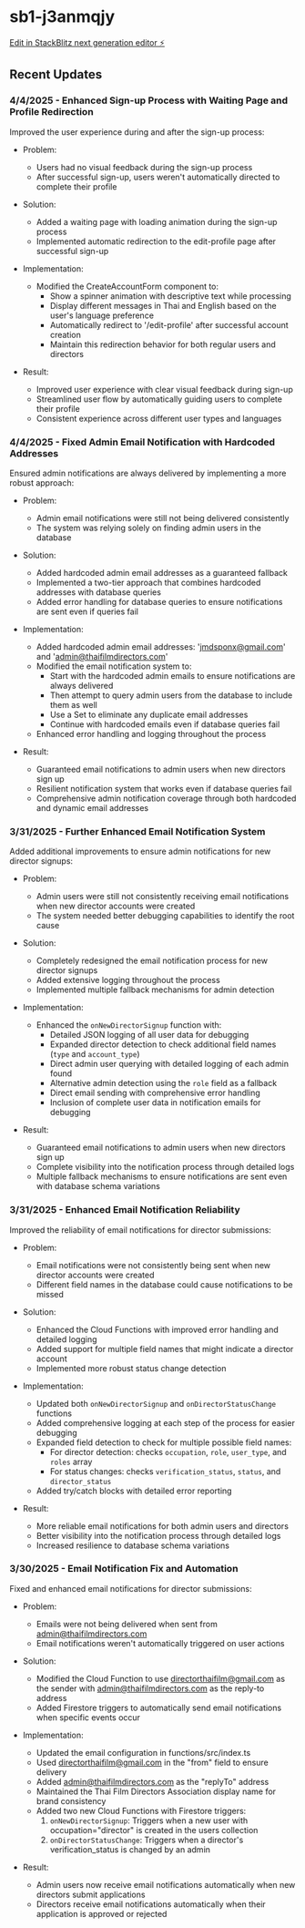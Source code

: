 # sb1-j3anmqjy

[Edit in StackBlitz next generation editor ⚡️](https://stackblitz.com/~/github.com/MdSponx/sb1-j3anmqjy)

## Recent Updates

### 4/4/2025 - Enhanced Sign-up Process with Waiting Page and Profile Redirection

Improved the user experience during and after the sign-up process:

- Problem: 
  - Users had no visual feedback during the sign-up process
  - After successful sign-up, users weren't automatically directed to complete their profile

- Solution: 
  - Added a waiting page with loading animation during the sign-up process
  - Implemented automatic redirection to the edit-profile page after successful sign-up

- Implementation:
  - Modified the CreateAccountForm component to:
    - Show a spinner animation with descriptive text while processing
    - Display different messages in Thai and English based on the user's language preference
    - Automatically redirect to '/edit-profile' after successful account creation
    - Maintain this redirection behavior for both regular users and directors

- Result: 
  - Improved user experience with clear visual feedback during sign-up
  - Streamlined user flow by automatically guiding users to complete their profile
  - Consistent experience across different user types and languages

### 4/4/2025 - Fixed Admin Email Notification with Hardcoded Addresses

Ensured admin notifications are always delivered by implementing a more robust approach:

- Problem: 
  - Admin email notifications were still not being delivered consistently
  - The system was relying solely on finding admin users in the database

- Solution: 
  - Added hardcoded admin email addresses as a guaranteed fallback
  - Implemented a two-tier approach that combines hardcoded addresses with database queries
  - Added error handling for database queries to ensure notifications are sent even if queries fail

- Implementation:
  - Added hardcoded admin email addresses: 'jmdsponx@gmail.com' and 'admin@thaifilmdirectors.com'
  - Modified the email notification system to:
    - Start with the hardcoded admin emails to ensure notifications are always delivered
    - Then attempt to query admin users from the database to include them as well
    - Use a Set to eliminate any duplicate email addresses
    - Continue with hardcoded emails even if database queries fail
  - Enhanced error handling and logging throughout the process

- Result: 
  - Guaranteed email notifications to admin users when new directors sign up
  - Resilient notification system that works even if database queries fail
  - Comprehensive admin notification coverage through both hardcoded and dynamic email addresses

### 3/31/2025 - Further Enhanced Email Notification System

Added additional improvements to ensure admin notifications for new director signups:

- Problem: 
  - Admin users were still not consistently receiving email notifications when new director accounts were created
  - The system needed better debugging capabilities to identify the root cause

- Solution: 
  - Completely redesigned the email notification process for new director signups
  - Added extensive logging throughout the process
  - Implemented multiple fallback mechanisms for admin detection

- Implementation:
  - Enhanced the `onNewDirectorSignup` function with:
    - Detailed JSON logging of all user data for debugging
    - Expanded director detection to check additional field names (`type` and `account_type`)
    - Direct admin user querying with detailed logging of each admin found
    - Alternative admin detection using the `role` field as a fallback
    - Direct email sending with comprehensive error handling
    - Inclusion of complete user data in notification emails for debugging
  
- Result: 
  - Guaranteed email notifications to admin users when new directors sign up
  - Complete visibility into the notification process through detailed logs
  - Multiple fallback mechanisms to ensure notifications are sent even with database schema variations

### 3/31/2025 - Enhanced Email Notification Reliability

Improved the reliability of email notifications for director submissions:

- Problem: 
  - Email notifications were not consistently being sent when new director accounts were created
  - Different field names in the database could cause notifications to be missed

- Solution: 
  - Enhanced the Cloud Functions with improved error handling and detailed logging
  - Added support for multiple field names that might indicate a director account
  - Implemented more robust status change detection

- Implementation:
  - Updated both `onNewDirectorSignup` and `onDirectorStatusChange` functions
  - Added comprehensive logging at each step of the process for easier debugging
  - Expanded field detection to check for multiple possible field names:
    - For director detection: checks `occupation`, `role`, `user_type`, and `roles` array
    - For status changes: checks `verification_status`, `status`, and `director_status`
  - Added try/catch blocks with detailed error reporting

- Result: 
  - More reliable email notifications for both admin users and directors
  - Better visibility into the notification process through detailed logs
  - Increased resilience to database schema variations

### 3/30/2025 - Email Notification Fix and Automation

Fixed and enhanced email notifications for director submissions:

- Problem: 
  - Emails were not being delivered when sent from admin@thaifilmdirectors.com
  - Email notifications weren't automatically triggered on user actions

- Solution: 
  - Modified the Cloud Function to use directorthaifilm@gmail.com as the sender with admin@thaifilmdirectors.com as the reply-to address
  - Added Firestore triggers to automatically send email notifications when specific events occur

- Implementation:
  - Updated the email configuration in functions/src/index.ts
  - Used directorthaifilm@gmail.com in the "from" field to ensure delivery
  - Added admin@thaifilmdirectors.com as the "replyTo" address
  - Maintained the Thai Film Directors Association display name for brand consistency
  - Added two new Cloud Functions with Firestore triggers:
    1. `onNewDirectorSignup`: Triggers when a new user with occupation="director" is created in the users collection
    2. `onDirectorStatusChange`: Triggers when a director's verification_status is changed by an admin

- Result: 
  - Admin users now receive email notifications automatically when new directors submit applications
  - Directors receive email notifications automatically when their application is approved or rejected
